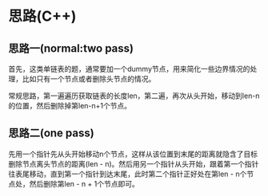 # 思路(C++)

## 思路一(normal:two pass)

首先，这类单链表的题，通常要加一个dummy节点，用来简化一些边界情况的处理，比如只有一个节点或者删除头节点的情况。

常规思路，第一遍遍历获取链表的长度len，第二遍，再次从头开始，移动到len-n的位置，然后删除掉第len-n+1个节点。

## 思路二(one pass)

先用一个指针先从头开始移动n个节点，这样从该位置到末尾的距离就隐含了目标删除节点离头节点的距离(len - n)。然后用另一个指针从头开始，跟着第一个指针往表尾移动，直到第一个指针到达末尾，此时第二个指针正好处在第len - n个节点处，然后删除第len - n + 1个节点即可。

